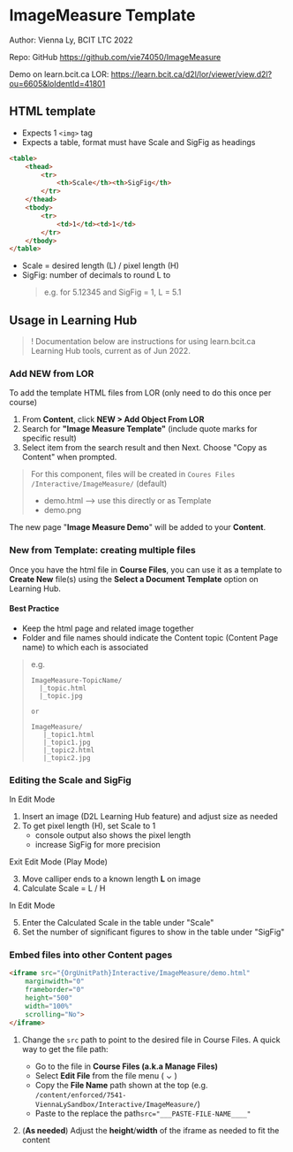# ImageMeasure Template #

Author: Vienna Ly, BCIT LTC 2022

Repo: GitHub <https://github.com/vie74050/ImageMeasure>

Demo on learn.bcit.ca LOR: <https://learn.bcit.ca/d2l/lor/viewer/view.d2l?ou=6605&loIdentId=41801>

## HTML template ##

- Expects 1 `<img>` tag
- Expects a table, format must have Scale and SigFig as headings

```html
<table>
    <thead>
        <tr>
            <th>Scale</th><th>SigFig</th>
        </tr>
    </thead>
    <tbody>
        <tr>
            <td>1</td><td>1</td>
        </tr>
    </tbody>
</table>

```

- Scale = desired length (L) / pixel length (H)
- SigFig: number of decimals to round L to
    >e.g. for 5.12345 and SigFig = 1, L = 5.1

## Usage in Learning Hub ##

>! Documentation below are instructions for using learn.bcit.ca Learning Hub tools, current as of Jun 2022.

### Add NEW from LOR ###

To add the template HTML files from LOR (only need to do this once per course)

1. From **Content**, click **NEW > Add Object From LOR**
2. Search for **"Image Measure Template"** (include quote marks for specific result)
3. Select item from the search result and then Next. Choose "Copy as Content" when prompted.

>For this component, files will be created in `Coures Files /Interactive/ImageMeasure/` (default)
>
>- demo.html --> use this directly or as Template
>- demo.png

The new page "**Image Measure Demo**" will be added to your **Content**.

### New from Template: creating multiple files ###

Once you have the html file in **Course Files**, you can use it as a template to **Create New** file(s) using the **Select a Document Template** option on Learning Hub.

#### Best Practice ####

- Keep the html page and related image together
- Folder and file names should indicate the Content topic (Content Page name) to which each is associated

>e.g.
>```
>ImageMeasure-TopicName/
>   |_topic.html
>   |_topic.jpg
>
>or 
>
>ImageMeasure/
>    |_topic1.html
>    |_topic1.jpg
>    |_topic2.html
>    |_topic2.jpg
>```

### Editing the Scale and SigFig ###

In Edit Mode

1. Insert an image (D2L Learning Hub feature) and adjust size as needed
2. To get pixel length (H), set Scale to 1
    - console output also shows the pixel length
    - increase SigFig for more precision

Exit Edit Mode (Play Mode)

3. Move calliper ends to a known length **L** on image
4. Calculate Scale = L / H

In Edit Mode

5. Enter the Calculated Scale in the table under "Scale"
6. Set the number of significant figures to show in the table under "SigFig"

### Embed files into other Content pages ###

```html
<iframe src="{OrgUnitPath}Interactive/ImageMeasure/demo.html" 
    marginwidth="0" 
    frameborder="0" 
    height="500" 
    width="100%" 
    scrolling="No">
</iframe>
```

1. Change the `src` path to point to the desired file in Course Files. A quick way to get the file path:
    - Go to the file in **Course Files (a.k.a Manage Files)**
    - Select **Edit File** from the file menu ( ⌄ )  
    - Copy the **File Name** path shown at the top (e.g. `/content/enforced/7541-ViennaLySandbox/Interactive/ImageMeasure/`)
    - Paste to the replace the path`src="___PASTE-FILE-NAME____"`

2. (**As needed**) Adjust the **height**/**width** of the iframe as needed to fit the content
